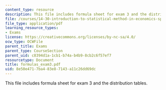 ```yaml
---
content_type: resource
description: This file includes formula sheet for exam 3 and the distribution tables.
file: /courses/14-30-introduction-to-statistical-method-in-economics-spring-2006/8e50e4717ba483e87143a11c26dd69dc_formulas_exam3.pdf
file_type: application/pdf
learning_resource_types:
- Exams
license: https://creativecommons.org/licenses/by-nc-sa/4.0/
ocw_type: OCWFile
parent_title: Exams
parent_type: CourseSection
parent_uid: c8394d1a-1cb1-b74a-b4b9-8cb2c6f57ef7
resourcetype: Document
title: formulas_exam3.pdf
uid: 8e50e471-7ba4-83e8-7143-a11c26dd69dc
---
```

This file includes formula sheet for exam 3 and the distribution tables.